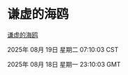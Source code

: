 # 谦虚的海鸥
[谦虚的海鸥](http://59.174.8.187:56308/qxdho/course/base/hotlink/index.php)

2025年 08月 19日 星期二 07:10:03 CST

2025年 08月 18日 星期一 23:10:03 GMT

